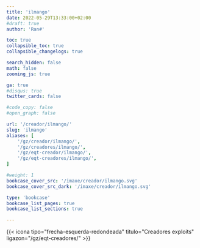 ```yaml
---
title: 'ilmango'
date: 2022-05-29T13:33:00+02:00
#draft: true
author: 'Ran#'

toc: true
collapsible_toc: true
collapsible_changelogs: true

search_hidden: false
math: false
zooming_js: true

ga: true
#disqus: true
twitter_cards: false

#code_copy: false
#open_graph: false

url: '/creador/ilmango/'
slug: 'ilmango'
aliases: [
    '/gz/creador/ilmango/',
    '/gz/creadores/ilmango/',
    '/gz/eqt-creador/ilmango/',
    '/gz/eqt-creadores/ilmango/',
]

#weight: 1
bookcase_cover_src: '/imaxe/creador/ilmango.svg'
bookcase_cover_src_dark: '/imaxe/creador/ilmango.svg'

type: 'bookcase'
bookcase_list_pages: true
bookcase_list_sections: true

---
```


{{< icona tipo="frecha-esquerda-redondeada" titulo="Creadores exploits" ligazon="/gz/eqt-creadores/" >}}
